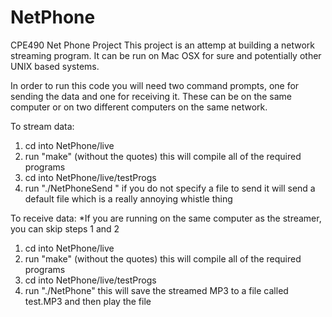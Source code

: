 # NetPhone
CPE490 Net Phone Project
This project is an attemp at building a network streaming program.
It can be run on Mac OSX for sure and potentially other UNIX based systems.

In order to run this code you will need two command prompts, one for sending the 
data and one for receiving it. These can be on the same computer or on two different
computers on the same network.

To stream data:
1. cd into NetPhone/live
2. run "make" (without the quotes) this will compile all of the required programs
3. cd into NetPhone/live/testProgs
4. run "./NetPhoneSend <filetosend>" if you do not specify a file to send it will send a default 
file which is a really annoying whistle thing


To receive data:
*If you are running on the same computer as the streamer, you can skip steps 1 and 2
1. cd into NetPhone/live
2. run "make" (without the quotes) this will compile all of the required programs
3. cd into NetPhone/live/testProgs
4. run "./NetPhone"   this will save the streamed MP3 to a file called test.MP3 and then
play the file